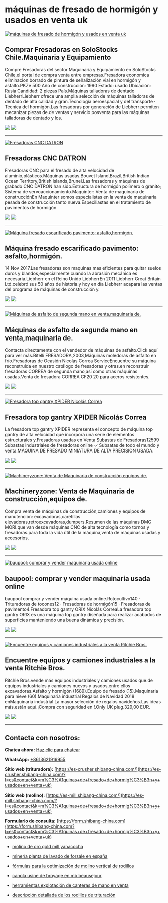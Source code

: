 # máquinas de fresado de hormigón y usados en venta uk

<a href="https://swt.shibang-china.com/?l=es&img&k=m%C3%A1quinas+de+fresado+de+hormig%C3%B3n+y+usados+en+venta+uk" target="_blank">![máquinas de fresado de hormigón y usados en venta uk](http://static.shibang-china.com/all-800x300/244.jpg)</a>

## Comprar Fresadoras en SoloStocks Chile.Maquinaria y Equipamiento
Compre Fresadoras del sector Maquinaria y Equipamiento en SoloStocks Chile,el portal de compra venta entre empresas.Fresadora economica eliminacion borrado de pintura de señalización vial en hormigón y asfalto.PKZe 500 Año de construcción: 1990 Estado: usado Ubicación: Rusia Candidad: 2 piezas País.Máquinas talladoras de dentado LiebherrLiebherr ofrece una amplia selección de máquinas talladoras de dentado de alta calidad y gran.Tecnología aeroespacial y del transporte &middot; Técnica del hormigón.Las fresadoras por generación de Liebherr permiten mecanizar piezas de.de ventas y servicio posventa para las máquinas talladoras de dentado y los.


<a href="https://whatsapp.shibangsoft.com/WhatsApp.php" target="_blank" title="WhatsApp">![](http://static.shibang-china.com/icon/whatsapp.png)</a> <a href="https://swt.shibang-china.com/?l=es&icon&k=m%C3%A1quinas+de+fresado+de+hormig%C3%B3n+y+usados+en+venta+uk" target="_blank">![](http://static.shibang-china.com/icon/chat-es.png)</a>

---

<a href="https://swt.shibang-china.com/?l=es&img&k=m%C3%A1quinas+de+fresado+de+hormig%C3%B3n+y+usados+en+venta+uk" target="_blank">![Fresadoras CNC DATRON](http://static.shibang-china.com/all-800x300/1129.jpg)</a>

## Fresadoras CNC DATRON
Fresadoras CNC para el fresado de alta velocidad de aluminio,plásticos.Máquinas usadas.Bouvet Island,Brazil,British Indian Ocean Territory,British Islands,Brunei.Las fresadoras y máquinas de grabado CNC DATRON han sido.Estructura de hormigón polímero o granito; Sistema de servoaccionamiento.Maquinter: Venta de maquinaria de construcciónEn Maquinter somos especialistas en la venta de maquinaria pesada de construcción tanto nueva.Especiliastas en el tratamiento de pavimentos de hormigón.


<a href="https://whatsapp.shibangsoft.com/WhatsApp.php" target="_blank" title="WhatsApp">![](http://static.shibang-china.com/icon/whatsapp.png)</a> <a href="https://swt.shibang-china.com/?l=es&icon&k=m%C3%A1quinas+de+fresado+de+hormig%C3%B3n+y+usados+en+venta+uk" target="_blank">![](http://static.shibang-china.com/icon/chat-es.png)</a>

---

<a href="https://swt.shibang-china.com/?l=es&img&k=m%C3%A1quinas+de+fresado+de+hormig%C3%B3n+y+usados+en+venta+uk" target="_blank">![Máquina fresado escarificado pavimento: asfalto,hormigón.](http://static.shibang-china.com/all-800x300/774.jpg)</a>

## Máquina fresado escarificado pavimento: asfalto,hormigón.
14 Nov 2017.Las fresadoras son maquinas mas eficientes para quitar suelos duros y blandos,especialmente cuando la abrasión mecánica es necesaria.Liebherr en el Reino Unido LiebherrEn 2011 Liebherr Great Britain Ltd.celebró sus 50 años de historia.y hoy en día Liebherr acapara las ventas del programa de máquinas de construcción y.


<a href="https://whatsapp.shibangsoft.com/WhatsApp.php" target="_blank" title="WhatsApp">![](http://static.shibang-china.com/icon/whatsapp.png)</a> <a href="https://swt.shibang-china.com/?l=es&icon&k=m%C3%A1quinas+de+fresado+de+hormig%C3%B3n+y+usados+en+venta+uk" target="_blank">![](http://static.shibang-china.com/icon/chat-es.png)</a>

---

<a href="https://swt.shibang-china.com/?l=es&img&k=m%C3%A1quinas+de+fresado+de+hormig%C3%B3n+y+usados+en+venta+uk" target="_blank">![Máquinas de asfalto de segunda mano en venta,maquinaria de.](http://static.shibang-china.com/all-800x300/1350.jpg)</a>

## Máquinas de asfalto de segunda mano en venta,maquinaria de.
Contacta directamente con el vendedor de máquinas de asfalto.Click aquí para ver más.Bitelli FRESADORA,2003,Máquinas moledoras de asfalto en frío.Fresadoras de Ocasión Nicolás Correa ServiceEncuentre su máquina reconstruida en nuestro catálogo de fresadoras y otras.en reconstruir fresadoras CORREA de segunda mano,así como otras máquinas usadas.Venta de fresadora CORREA CF20 20 para aceros resistentes.


<a href="https://whatsapp.shibangsoft.com/WhatsApp.php" target="_blank" title="WhatsApp">![](http://static.shibang-china.com/icon/whatsapp.png)</a> <a href="https://swt.shibang-china.com/?l=es&icon&k=m%C3%A1quinas+de+fresado+de+hormig%C3%B3n+y+usados+en+venta+uk" target="_blank">![](http://static.shibang-china.com/icon/chat-es.png)</a>

---

<a href="https://swt.shibang-china.com/?l=es&img&k=m%C3%A1quinas+de+fresado+de+hormig%C3%B3n+y+usados+en+venta+uk" target="_blank">![Fresadora top gantry XPIDER Nicolás Correa](http://static.shibang-china.com/all-800x300/1137.jpg)</a>

## Fresadora top gantry XPIDER Nicolás Correa
La fresadora top gantry XPIDER representa el concepto de máquina top gantry de alta velocidad que incorpora una serie de elementos estructurales y.Fresadoras usadas en Venta Subastas de Fresadoras12599 Subastas industriales de fresadoras online ✓ Subsatas de todo el mundo y venta.MÁQUINA DE FRESADO MINIATURA DE ALTA PRECISIÓN USADA.


<a href="https://whatsapp.shibangsoft.com/WhatsApp.php" target="_blank" title="WhatsApp">![](http://static.shibang-china.com/icon/whatsapp.png)</a> <a href="https://swt.shibang-china.com/?l=es&icon&k=m%C3%A1quinas+de+fresado+de+hormig%C3%B3n+y+usados+en+venta+uk" target="_blank">![](http://static.shibang-china.com/icon/chat-es.png)</a>

---

<a href="https://swt.shibang-china.com/?l=es&img&k=m%C3%A1quinas+de+fresado+de+hormig%C3%B3n+y+usados+en+venta+uk" target="_blank">![Machineryzone: Venta de Maquinaria de construcción,equipos de.](http://static.shibang-china.com/all-800x300/1220.jpg)</a>

## Machineryzone: Venta de Maquinaria de construcción,equipos de.
Compra venta de máquinas de construcción,camiones y equipos de manutención: excavadoras,caretillas elevadoras,retroexcavadoras,dumpers.Resumen de las máquinas DMG MORI.que van desde máquinas CNC de alta tecnología como tornos y fresadoras.para toda la vida útil de la máquina,venta de máquinas usadas y accesorios.


<a href="https://whatsapp.shibangsoft.com/WhatsApp.php" target="_blank" title="WhatsApp">![](http://static.shibang-china.com/icon/whatsapp.png)</a> <a href="https://swt.shibang-china.com/?l=es&icon&k=m%C3%A1quinas+de+fresado+de+hormig%C3%B3n+y+usados+en+venta+uk" target="_blank">![](http://static.shibang-china.com/icon/chat-es.png)</a>

---

<a href="https://swt.shibang-china.com/?l=es&img&k=m%C3%A1quinas+de+fresado+de+hormig%C3%B3n+y+usados+en+venta+uk" target="_blank">![baupool: comprar y vender maquinaria usada online](http://static.shibang-china.com/all-800x300/1447.jpg)</a>

## baupool: comprar y vender maquinaria usada online
baupool comprar y vender máquina usada online.Rotocultivo140 &middot; Trituradoras de tocones12 &middot; Fresadoras de hormigón15 &middot; Fresadoras de pavimento4.Fresadora top gantry ORIX Nicolás CorreaLa fresadora top gantry ORIX es una máquina top gantry diseñada para realizar acabados de superficies manteniendo una buena dinámica y precisión.


<a href="https://whatsapp.shibangsoft.com/WhatsApp.php" target="_blank" title="WhatsApp">![](http://static.shibang-china.com/icon/whatsapp.png)</a> <a href="https://swt.shibang-china.com/?l=es&icon&k=m%C3%A1quinas+de+fresado+de+hormig%C3%B3n+y+usados+en+venta+uk" target="_blank">![](http://static.shibang-china.com/icon/chat-es.png)</a>

---

<a href="https://swt.shibang-china.com/?l=es&img&k=m%C3%A1quinas+de+fresado+de+hormig%C3%B3n+y+usados+en+venta+uk" target="_blank">![Encuentre equipos y camiones industriales a la venta Ritchie Bros.](http://static.shibang-china.com/all-800x300/1156.jpg)</a>

## Encuentre equipos y camiones industriales a la venta Ritchie Bros.
Ritchie Bros.vende más equipos industriales y camiones usados que.de equipos industriales y camiones nuevos y usados,entre ellos excavadoras.Asfalto y hormigón (1689).Equipo de fresado (15).Maquinaria para nieve (60).Maquinaria industrial Regalos de Navidad 2018 enMaquinaria industrial La mayor selección de regalos navideños.Las ideas más.están aquí.¡Compra con seguridad en !.Only UK plug.329,00 EUR.


<a href="https://whatsapp.shibangsoft.com/WhatsApp.php" target="_blank" title="WhatsApp">![](http://static.shibang-china.com/icon/whatsapp.png)</a> <a href="https://swt.shibang-china.com/?l=es&icon&k=m%C3%A1quinas+de+fresado+de+hormig%C3%B3n+y+usados+en+venta+uk" target="_blank">![](http://static.shibang-china.com/icon/chat-es.png)</a>

---
## Contacta con nosotros:

**Chatea ahora:** [Haz clic para chatear](https://swt.shibang-china.com?l=es&contact&k=m%C3%A1quinas+de+fresado+de+hormig%C3%B3n+y+usados+en+venta+uk)

**WhatsApp:**  [+8613621919955](https://whatsapp.shibangsoft.com/WhatsApp.php)

**Sitio web (trituradora):** [https://es-crusher.shibang-china.com/](https://es-crusher.shibang-china.com/?l=es&contact&k=m%C3%A1quinas+de+fresado+de+hormig%C3%B3n+y+usados+en+venta+uk)

**Sitio web (molino):** [https://es-mill.shibang-china.com/](https://es-mill.shibang-china.com/?l=es&contact&k=m%C3%A1quinas+de+fresado+de+hormig%C3%B3n+y+usados+en+venta+uk)

**Formulario de consulta:** [https://form.shibang-china.com](https://form.shibang-china.com?l=es&contact&k=m%C3%A1quinas+de+fresado+de+hormig%C3%B3n+y+usados+en+venta+uk)

* [molino de oro gold mill yanacocha](../17/molino%20de%20oro%20gold%20mill%20yanacocha.md)

* [minería planta de lavado de forsale en españa](../19/miner%C3%ADa%20planta%20de%20lavado%20de%20forsale%20en%20espa%C3%B1a.md)

* [fórmulas para la optimización de molino vertical de rodillos](../20/f%C3%B3rmulas%20para%20la%20optimizaci%C3%B3n%20de%20molino%20vertical%20de%20rodillos.md)

* [canola usine de broyage en mb beausejour](../16/canola%20usine%20de%20broyage%20en%20mb%20beausejour.md)

* [herramientas explotación de canteras de mano en venta](../20/herramientas%20explotaci%C3%B3n%20de%20canteras%20de%20mano%20en%20venta.md)

* [descripción detallada de los rodillos de trituración](../19/descripci%C3%B3n%20detallada%20de%20los%20rodillos%20de%20trituraci%C3%B3n.md)